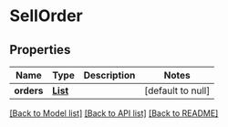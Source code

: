 # SellOrder
## Properties

Name | Type | Description | Notes
------------ | ------------- | ------------- | -------------
**orders** | [**List**](Order.md) |  | [default to null]

[[Back to Model list]](../README.md#documentation-for-models) [[Back to API list]](../README.md#documentation-for-api-endpoints) [[Back to README]](../README.md)

